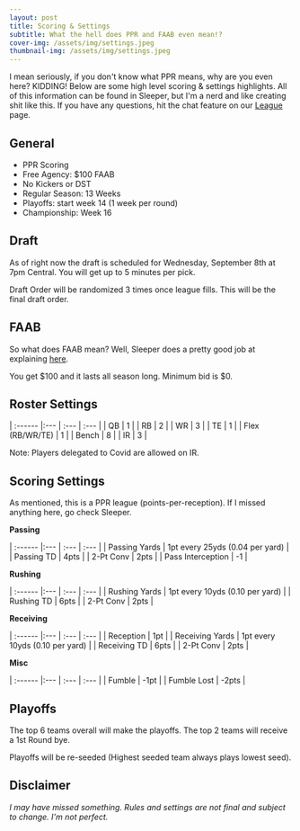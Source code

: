 ```yaml
---
layout: post
title: Scoring & Settings
subtitle: What the hell does PPR and FAAB even mean!?
cover-img: /assets/img/settings.jpeg
thumbnail-img: /assets/img/settings.jpeg
---
```


I mean seriously, if you don't know what PPR means, why are you even here? KIDDING! Below are some high level scoring & settings highlights. All of this information can be found in Sleeper, but I'm a nerd and like creating shit like this. If you have any questions, hit the chat feature on our [League](https://sleeper.app/leagues/728678177018347520) page.

## General
- PPR Scoring
- Free Agency: $100 FAAB
- No Kickers or DST
- Regular Season: 13 Weeks
- Playoffs: start week 14 (1 week per round)
- Championship: Week 16

## Draft
As of right now the draft is scheduled for Wednesday, September 8th at 7pm Central. You will get up to 5 minutes per pick.

Draft Order will be randomized 3 times once league fills. This will be the final draft order.

## FAAB
So what does FAAB mean? Well, Sleeper does a pretty good job at explaining [here](https://support.sleeper.app/en/articles/1876040-how-does-faab-bidding-work).

You get $100 and it lasts all season long. Minimum bid is $0.



## Roster Settings

| :------ |:--- | :--- | :--- |
| QB | 1 |
| RB | 2 |
| WR | 3 | 
| TE | 1 |
| Flex (RB/WR/TE) | 1 |
| Bench | 8 |
| IR | 3 |

Note: Players delegated to Covid are allowed on IR.


## Scoring Settings
As mentioned, this is a PPR league (points-per-reception). If I missed anything here, go check Sleeper.

**Passing**

| :------ |:--- | :--- | :--- |
| Passing Yards | 1pt every 25yds (0.04 per yard) |
| Passing TD | 4pts |
| 2-Pt Conv | 2pts |
| Pass Interception | -1 |

**Rushing**

| :------ |:--- | :--- | :--- |
| Rushing Yards | 1pt every 10yds (0.10 per yard) |
| Rushing TD | 6pts |
| 2-Pt Conv | 2pts |

**Receiving**

| :------ |:--- | :--- | :--- |
| Reception | 1pt |
| Receiving Yards | 1pt every 10yds (0.10 per yard) |
| Receiving TD | 6pts |
| 2-Pt Conv | 2pts |

**Misc**

| :------ |:--- | :--- | :--- |
| Fumble | -1pt |
| Fumble Lost | -2pts |

## Playoffs
The top 6 teams overall will make the playoffs. The top 2 teams will receive a 1st Round bye.

Playoffs will be re-seeded (Highest seeded team always plays lowest seed).

## Disclaimer
_I may have missed something. Rules and settings are not final and subject to change. I'm not perfect._